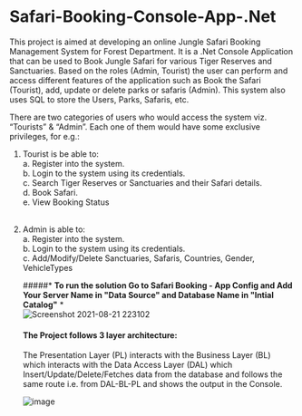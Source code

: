 # Safari-Booking-Console-App-.Net
This project is aimed at developing an online Jungle Safari Booking Management System for Forest Department. It is a .Net Console Application that can be used to Book Jungle Safari for various Tiger Reserves and Sanctuaries. Based on the roles (Admin, Tourist) the user can perform and access different features of the application such as Book the Safari (Tourist), add, update or delete parks or safaris (Admin). This system also uses SQL to store the Users, Parks, Safaris, etc.
<br />

There are two categories of users who would access the system viz. “Tourists” & “Admin”. Each one of them would have some exclusive privileges, for e.g.:
<br />
1. Tourist is be able to:
    <br />
    a. Register into the system.
    <br />
    b. Login to the system using its credentials.
    <br />
    c. Search Tiger Reserves or Sanctuaries and their Safari details.
    <br />
    d. Book Safari.
    <br />
    e. View Booking Status
    <br />
    <br/>
2. Admin is able to:
    <br />
    a. Register into the system.
    <br />
    b. Login to the system using its credentials.
    <br />
    c. Add/Modify/Delete Sanctuaries, Safaris, Countries, Gender, VehicleTypes
    <br />
    
    
   #####* **To run the solution Go to Safari Booking - App Config and Add Your Server Name in "Data Source" and Database Name in "Intial Catalog"** *
   <br />
   ![Screenshot 2021-08-21 223102](https://user-images.githubusercontent.com/42665547/130329479-a6c5a398-7991-4401-8c31-72aaea2f1449.png)

   
    
    #### The Project follows 3 layer architecture:
    The Presentation Layer (PL) interacts with the Business Layer (BL) which interacts with the Data Access Layer (DAL) which Insert/Update/Delete/Fetches data from the database and follows the same route i.e. from DAL-BL-PL and shows the output in the Console.
    
    ![image](https://user-images.githubusercontent.com/42665547/130329187-16ff290e-fd9b-478f-a737-2769d7edb179.png)

    

